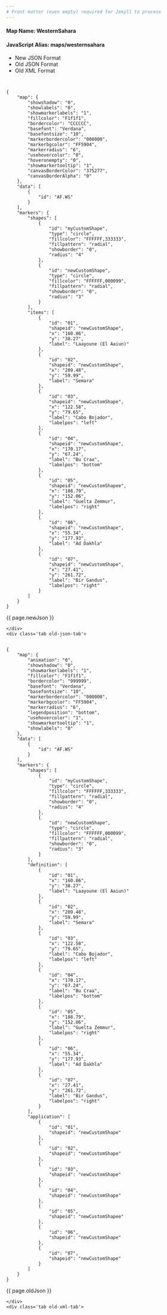 ```yaml
---
# Front matter (even empty) required for Jekyll to process
---
```


#### Map Name: WesternSahara

#### JavaScript Alias: maps/westernsahara


<div class="code-wrapper">
<ul class='code-tabs'>
    <li class='active'>
        <a data-toggle='new-json'>New JSON Format</a>
    </li>
    <li>
        <a data-toggle='old-json'>Old JSON Format</a>
    </li>
    <li>
        <a data-toggle='old-xml'>Old XML Format</a>
    </li>
</ul>
<div class='tab-content'>
    <pre class='plain-code'></pre>
    <div class='tab new-json-tab active'>
<pre><code class="language-javascript">
{
    "map": {
        "showshadow": "0",
        "showlabels": "0",
        "showmarkerlabels": "1",
        "fillcolor": "F1f1f1",
        "bordercolor": "CCCCCC",
        "basefont": "Verdana",
        "basefontsize": "10",
        "markerbordercolor": "000000",
        "markerbgcolor": "FF5904",
        "markerradius": "6",
        "usehovercolor": "0",
        "hoveronempty": "0",
        "showmarkertooltip": "1",
        "canvasBorderColor": "375277",
        "canvasBorderAlpha": "0"
    },
    "data": [
        {
            "id": "AF.WS"
        }
    ],
    "markers": {
        "shapes": [
            {
                "id": "myCustomShape",
                "type": "circle",
                "fillcolor": "FFFFFF,333333",
                "fillpattern": "radial",
                "showborder": "0",
                "radius": "4"
            },
            {
                "id": "newCustomShape",
                "type": "circle",
                "fillcolor": "FFFFFF,000099",
                "fillpattern": "radial",
                "showborder": "0",
                "radius": "3"
            }
        ],
        "items": [
            {
                "id": "01",
                "shapeid": "newCustomShape",
                "x": "160.86",
                "y": "38.27",
                "label": "Laayoune (El Aaiun)"
            },
            {
                "id": "02",
                "shapeid": "newCustomShape",
                "x": "209.48",
                "y": "59.99",
                "label": "Semara"
            },
            {
                "id": "03",
                "shapeid": "newCustomShape",
                "x": "122.58",
                "y": "79.65",
                "label": "Cabo Bojador",
                "labelpos": "left"
            },
            {
                "id": "04",
                "shapeid": "newCustomShape",
                "x": "170.17",
                "y": "67.24",
                "label": "Bu Craa",
                "labelpos": "bottom"
            },
            {
                "id": "05",
                "shapeid": "newCustomShapee",
                "x": "188.79",
                "y": "152.06",
                "label": "Guelta Zemmur",
                "labelpos": "right"
            },
            {
                "id": "06",
                "shapeid": "newCustomShape",
                "x": "55.34",
                "y": "177.93",
                "label": "Ad Dakhla"
            },
            {
                "id": "07",
                "shapeid": "newCustomShape",
                "x": "27.41",
                "y": "261.72",
                "label": "Bir Gandus",
                "labelpos": "right"
            }
        ]
    }
}
</code></pre>


<p class='text-success'>{{ page.newJson }}</p>

    </div>
    <div class='tab old-json-tab'>
<pre><code class="language-javascript">
{
    "map": {
        "animation": "0",
        "showshadow": "0",
        "showmarkerlabels": "1",
        "fillcolor": "F1f1f1",
        "bordercolor": "999999",
        "basefont": "Verdana",
        "basefontsize": "10",
        "markerbordercolor": "000000",
        "markerbgcolor": "FF5904",
        "markerradius": "6",
        "legendposition": "bottom",
        "usehovercolor": "1",
        "showmarkertooltip": "1",
        "showlabels": "0"
    },
    "data": [
        {
            "id": "AF.WS"
        }
    ],
    "markers": {
        "shapes": [
            {
                "id": "myCustomShape",
                "type": "circle",
                "fillcolor": "FFFFFF,333333",
                "fillpattern": "radial",
                "showborder": "0",
                "radius": "4"
            },
            {
                "id": "newCustomShape",
                "type": "circle",
                "fillcolor": "FFFFFF,000099",
                "fillpattern": "radial",
                "showborder": "0",
                "radius": "3"
            }
        ],
        "definition": [
            {
                "id": "01",
                "x": "160.86",
                "y": "38.27",
                "label": "Laayoune (El Aaiun)"
            },
            {
                "id": "02",
                "x": "209.48",
                "y": "59.99",
                "label": "Semara"
            },
            {
                "id": "03",
                "x": "122.58",
                "y": "79.65",
                "label": "Cabo Bojador",
                "labelpos": "left"
            },
            {
                "id": "04",
                "x": "170.17",
                "y": "67.24",
                "label": "Bu Craa",
                "labelpos": "bottom"
            },
            {
                "id": "05",
                "x": "188.79",
                "y": "152.06",
                "label": "Guelta Zemmur",
                "labelpos": "right"
            },
            {
                "id": "06",
                "x": "55.34",
                "y": "177.93",
                "label": "Ad Dakhla"
            },
            {
                "id": "07",
                "x": "27.41",
                "y": "261.72",
                "label": "Bir Gandus",
                "labelpos": "right"
            }
        ],
        "application": [
            {
                "id": "01",
                "shapeid": "newCustomShape"
            },
            {
                "id": "02",
                "shapeid": "newCustomShape"
            },
            {
                "id": "03",
                "shapeid": "newCustomShape"
            },
            {
                "id": "04",
                "shapeid": "newCustomShape"
            },
            {
                "id": "05",
                "shapeid": "newCustomShapee"
            },
            {
                "id": "06",
                "shapeid": "newCustomShape"
            },
            {
                "id": "07",
                "shapeid": "newCustomShape"
            }
        ]
    }
}
</code></pre>


<p class='text-success'>{{ page.oldJson }}</p>

    </div>
    <div class='tab old-xml-tab'>
<pre><code class="language-html">
<map animation='0' showShadow='0' showMarkerLabels='1' fillColor='F1f1f1' borderColor='999999' baseFont='Verdana' baseFontSize='10' markerBorderColor='000000' markerBgColor='FF5904' markerRadius='6' legendPosition='bottom' useHoverColor='1' showMarkerToolTip='1' showLabels='0'  >
	<data>
		<entity id='AF.WS'  />
	</data>
	<markers>
	 <shapes>

		     <shape id='myCustomShape' type='circle' fillColor='FFFFFF,333333' fillPattern='radial' showBorder='0' radius='4'/>
			 <shape id='newCustomShape' type='circle' fillColor='FFFFFF,000099' fillPattern='radial'
showBorder='0' radius='3'/>

        </shapes>
		<definition>
			<marker id='01' x='160.86' y='38.27' label='Laayoune (El Aaiun)'  />
			<marker id='02' x='209.48' y='59.99' label='Semara'  />
			<marker id='03' x='122.58' y='79.65' label='Cabo Bojador' labelPos='left'  />
			<marker id='04' x='170.17' y='67.24' label='Bu Craa' labelPos='bottom'  />
			<marker id='05' x='188.79' y='152.06' label='Guelta Zemmur' labelPos='right'  />
			<marker id='06' x='55.34' y='177.93' label='Ad Dakhla'  />
			<marker id='07' x='27.41' y='261.72' label='Bir Gandus' labelPos='right'  />
		</definition>
		<application>
			<marker id='01' shapeId='newCustomShape'  />
			<marker id='02' shapeId='newCustomShape'  />
			<marker id='03' shapeId='newCustomShape'  />
			<marker id='04' shapeId='newCustomShape'  />
			<marker id='05' shapeId='newCustomShapee'  />
			<marker id='06' shapeId='newCustomShape'  />
			<marker id='07' shapeId='newCustomShape'  />
		</application>
	</markers>
</map>
</code></pre>

<p class='text-success'>{{ page.oldXml }}</p>

</div>
</div>
</div>
